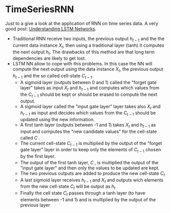 # TimeSeriesRNN
Just to a give a look at the application of RNN on time series data.
A very good post: [Understanding LSTM Networks](http://colah.github.io/posts/2015-08-Understanding-LSTMs//).

+ Traditional RNN receive two inputs, the previous output $h_{t-1}$ and the the current data instance $X_t$, then 
using a traditional layer (tanh) it computes the next output $h_t$. The drawbacks of this method are that long term dependencies
are likely to get lost.
+ LSTM NN allow to cope with this problems. In this case the NN will compute the next output using the data instance $X_t$, 
the previous output $h_{t-1}$ and the so called cell-state $C_{t-1}$. 
	+ A sigmoid layer (outputs between 0 and 1) called the "forget gate layer" takes as input $X_t$ and $h_{t-1}$
	and computes which values from the $C_{t-1}$ should be kept or should be erased to compute the next output.
	+ A sigmoid layer called the "input gate layer" layer takes also $X_t$ and $h_{t-1}$ as input and decides
	which values from the $C_{t-1}$ should be updated using the new information.
	+ A first tanh layer (outputs between -1 and 1) takes $X_t$ and $h_{t-1}$ as input and computes the "new candidate values"
	for the cell-state called $C^~$.
	+ The current cell-state $C_{t-1}$ is multiplied by the output of the "forget gate layer" layer in order to keep only 
	the elements of $C_{t-1}$ chosen by the first layer.
	+ The output of the first tanh layer, $C^~$, is multiplied the output of the "input gate layer" and then only the 
	values to be updated are kept.
	+ The two previous outputs are added to produce the new cell-state $C_{t}$
	+ A last sigmoid layer receives $h_{t-1}$ and $X_t$ and outputs wich elements from the new cell-state 
	$C_{t}$ will be output as $h_t$
	+ Finally the cell state $C_t$ passes through a tanh layer (to have elements between -1 and 1) and is multiplied
	by the output of the previous layer
